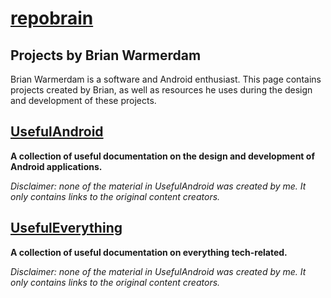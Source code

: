 # [repobrain](https://repobrain.github.io)

## Projects by Brian Warmerdam

Brian Warmerdam is a software and Android enthusiast. This page contains projects created by Brian, as well as resources he uses during the design and development of these projects. 

## [UsefulAndroid](https://github.com/repobrain/UsefulAndroid)
**A collection of useful documentation on the design and development of Android applications.**

*Disclaimer: none of the material in UsefulAndroid was created by me. It only contains links to the original content creators.*

## [UsefulEverything](https://github.com/repobrain/UsefulEverything)
**A collection of useful documentation on everything tech-related.**

*Disclaimer: none of the material in UsefulAndroid was created by me. It only contains links to the original content creators.*
